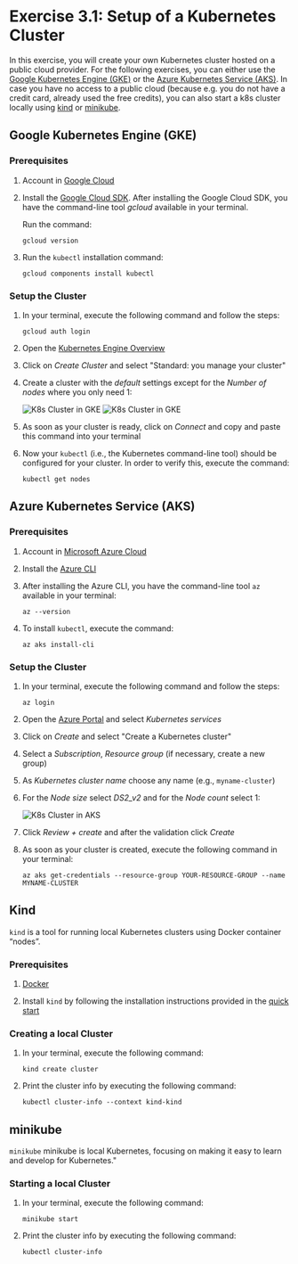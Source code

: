 # Exercise 3.1: Setup of a Kubernetes Cluster

In this exercise, you will create your own Kubernetes cluster hosted on a public cloud provider. For the following exercises, you can either use the [Google Kubernetes Engine (GKE)](https://cloud.google.com/kubernetes-engine/) or the [Azure Kubernetes Service (AKS)](https://azure.microsoft.com/en-us/services/kubernetes-service/).
In case you have no access to a public cloud (because e.g. you do not have a credit card, already used the free credits), you can also start a k8s cluster locally using [kind](https://kind.sigs.k8s.io/docs/user/quick-start/) or [minikube](https://minikube.sigs.k8s.io/docs/start/).


## Google Kubernetes Engine (GKE)

### Prerequisites
1. Account in [Google Cloud](http://cloud.google.com/)

1. Install the [Google Cloud SDK](https://cloud.google.com/sdk/install). After installing the Google Cloud SDK, you have the command-line tool *gcloud* available in your terminal. 

    Run the command: 
    ```console
    gcloud version
    ```
 
 1. Run the `kubectl` installation command:

    ```console
    gcloud components install kubectl
    ```

### Setup the Cluster
1. In your terminal, execute the following command and follow the steps:

    ```console
    gcloud auth login
    ```

1. Open the [Kubernetes Engine Overview](https://console.cloud.google.com/kubernetes)

1. Click on *Create Cluster* and select "Standard: you manage your cluster"

1. Create a cluster with the *default* settings except for the *Number of nodes* where you only need 1:

    ![K8s Cluster in GKE](./assets/create_gke_cluster1.png)
    ![K8s Cluster in GKE](./assets/create_gke_cluster2.png)

1. As soon as your cluster is ready, click on *Connect* and copy and paste this command into your terminal

1. Now your `kubectl` (i.e., the Kubernetes command-line tool) should be configured for your cluster. In order to verify this, execute the command: 

    ```console
    kubectl get nodes
    ```

## Azure Kubernetes Service (AKS) 

### Prerequisites
1. Account in [Microsoft Azure Cloud](https://azure.microsoft.com/)

1. Install the [Azure CLI](https://docs.microsoft.com/en-us/cli/azure/install-azure-cli?view=azure-cli-latest)

1. After installing the Azure CLI, you have the command-line tool `az` available in your terminal:

    ```console
    az --version
    ```

1. To install `kubectl`, execute the command:

    ```console
    az aks install-cli
    ```

### Setup the Cluster
1. In your terminal, execute the following command and follow the steps:

    ```console
    az login
    ```

1. Open the [Azure Portal](https://portal.azure.com/) and select *Kubernetes services*

1. Click on *Create* and select "Create a Kubernetes cluster"

1. Select a *Subscription*, *Resource group* (if necessary, create a new group)

1. As *Kubernetes cluster name* choose any name (e.g., `myname-cluster`)

1. For the *Node size* select *DS2_v2* and for the *Node count* select 1:

    ![K8s Cluster in AKS](./assets/create_aks_cluster.png)

1. Click *Review + create* and after the validation click *Create*

1. As soon as your cluster is created, execute the following command in your terminal:

    ```console
    az aks get-credentials --resource-group YOUR-RESOURCE-GROUP --name MYNAME-CLUSTER
    ```

## Kind

`kind` is a tool for running local Kubernetes clusters using Docker container “nodes”.

### Prerequisites
1. [Docker](https://docs.docker.com/get-docker/)

1. Install `kind` by following the installation instructions provided in the [quick start](https://kind.sigs.k8s.io/docs/user/quick-start/)

### Creating a local Cluster 
1. In your terminal, execute the following command:

    ```console
    kind create cluster
    ```

1. Print the cluster info by executing the following command:

    ```console
    kubectl cluster-info --context kind-kind
    ```

## minikube

`minikube` minikube is local Kubernetes, focusing on making it easy to learn and develop for Kubernetes."

### Starting a local Cluster 
1. In your terminal, execute the following command:

    ```console
    minikube start
    ```

1. Print the cluster info by executing the following command:

    ```console
    kubectl cluster-info
    ```
